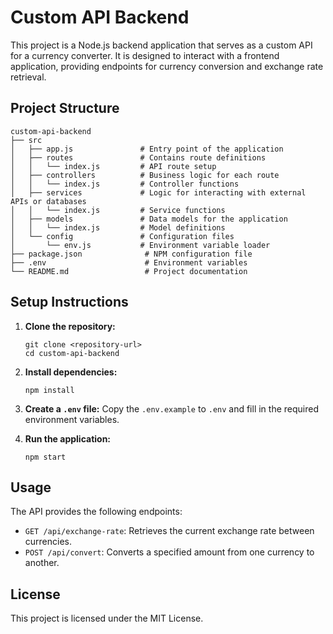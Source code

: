 # Custom API Backend

This project is a Node.js backend application that serves as a custom API for a currency converter. It is designed to interact with a frontend application, providing endpoints for currency conversion and exchange rate retrieval.

## Project Structure

```
custom-api-backend
├── src
│   ├── app.js               # Entry point of the application
│   ├── routes               # Contains route definitions
│   │   └── index.js         # API route setup
│   ├── controllers          # Business logic for each route
│   │   └── index.js         # Controller functions
│   ├── services             # Logic for interacting with external APIs or databases
│   │   └── index.js         # Service functions
│   ├── models               # Data models for the application
│   │   └── index.js         # Model definitions
│   └── config               # Configuration files
│       └── env.js           # Environment variable loader
├── package.json              # NPM configuration file
├── .env                      # Environment variables
└── README.md                 # Project documentation
```

## Setup Instructions

1. **Clone the repository:**
   ```
   git clone <repository-url>
   cd custom-api-backend
   ```

2. **Install dependencies:**
   ```
   npm install
   ```

3. **Create a `.env` file:**
   Copy the `.env.example` to `.env` and fill in the required environment variables.

4. **Run the application:**
   ```
   npm start
   ```

## Usage

The API provides the following endpoints:

- `GET /api/exchange-rate`: Retrieves the current exchange rate between currencies.
- `POST /api/convert`: Converts a specified amount from one currency to another.

## License

This project is licensed under the MIT License.